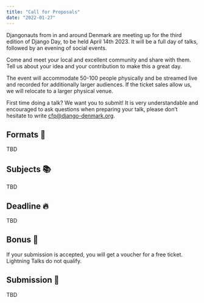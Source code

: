 ```yaml
---
title: "Call for Proposals"
date: "2022-01-27"
---
```


Djangonauts from in and around Denmark are meeting up for the third edition of Django Day, to be held April 14th 2023.
It will be a full day of talks, followed by an evening of social events.

Come and meet your local and excellent community and share with them. Tell us about your idea and your contribution to make
this a great day.

The event will accommodate 50-100 people physically and be streamed live and recorded for additionally larger audiences. If the ticket sales allow us, we will relocate to a larger physical venue.

First time doing a talk? We want you to submit! It is very understandable and encouraged to ask questions when preparing your
talk, please don’t hesitate to write cfp@django-denmark.org.


## Formats 🌈

TBD

## Subjects 📚

TBD


## Deadline 🔥

TBD


## Bonus 🎁

If your submission is accepted, you will get a voucher for a free ticket. Lightning Talks do not qualify.


## Submission 🧐

TBD

